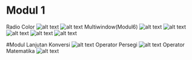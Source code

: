 # Modul 1
Radio Color
![alt text](https://github.com/Alfian29/Modul-1-Lanjutan/blob/master/Screenshot_20190225-112521.png?raw=true)
![alt text](https://github.com/Alfian29/Modul-1-Lanjutan/blob/master/Screenshot_20190225-112529.png?raw=true)
Multiwindow(Modul6)
![alt text](https://github.com/Alfian29/Modul-1-Lanjutan/blob/master/Screenshot_20190225-112427.png?raw=true)
![alt text](https://github.com/Alfian29/Modul-1-Lanjutan/blob/master/Screenshot_20190225-112432.png?raw=true)
![alt text](https://github.com/Alfian29/Modul-1-Lanjutan/blob/master/Screenshot_20190225-112454.png?raw=true)
![alt text](https://github.com/Alfian29/Modul-1-Lanjutan/blob/master/Screenshot_20190225-112458.png?raw=true)
![alt text](https://github.com/Alfian29/Modul-1-Lanjutan/blob/master/Screenshot_20190225-114507.png?raw=true)

#Modul Lanjutan
Konversi
![alt text](https://github.com/Alfian29/Modul-1-Lanjutan/blob/master/Screenshot_20190225-134237.png?raw=true)
Operator Persegi
![alt text](https://github.com/Alfian29/Modul-1-Lanjutan/blob/master/Screenshot_20190225-144200.png?raw=true)
Operator Matematika
![alt text](https://github.com/Alfian29/Modul-1-Lanjutan/blob/master/Screenshot_20190225-151153.png?raw=true)
